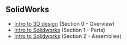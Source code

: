 ## SolidWorks
- [Intro to 3D design](http://www.solidworks.com/sw/resources/getting-started-3d-design-overview.htm) (Section 0 - Overview)
- [Intro to Solidworks](http://www.solidworks.com/sw/resources/getting-started-3d-parts-design.htm) (Section 1 - Parts)
- [Intro to Solidworks](http://www.solidworks.com/sw/resources/getting-started-3d-parts-design.htm) (Section 2 - Assemblies)